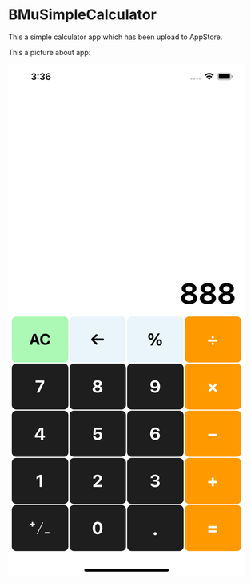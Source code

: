 # BMuSimpleCalculator

This a simple calculator app which has been upload to AppStore. 

This a picture about app:

![image](images/6.5inch.png)

